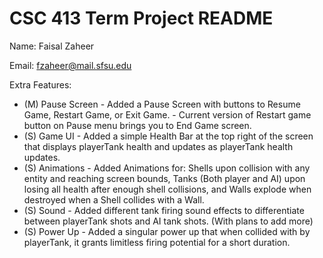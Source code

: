 # CSC 413 Term Project README

Name: Faisal Zaheer

Email: fzaheer@mail.sfsu.edu

Extra Features:
* (M) Pause Screen
      - Added a Pause Screen with buttons to Resume Game, Restart Game, or Exit Game.
      - Current version of Restart game button on Pause menu brings you to End Game screen. 
* (S) Game UI
      - Added a simple Health Bar at the top right of the screen that displays playerTank health and updates as playerTank health updates.
* (S) Animations
      - Added Animations for: Shells upon collision with any entity and reaching screen bounds, Tanks (Both player and AI) upon losing all health after enough shell collisions, and Walls explode when destroyed when a Shell collides with a Wall.
* (S) Sound
      - Added different tank firing sound effects to differentiate between playerTank shots and AI tank shots. (With plans to add more)
* (S) Power Up
      - Added a singular power up that when collided with by playerTank, it grants limitless firing potential for a short duration.
